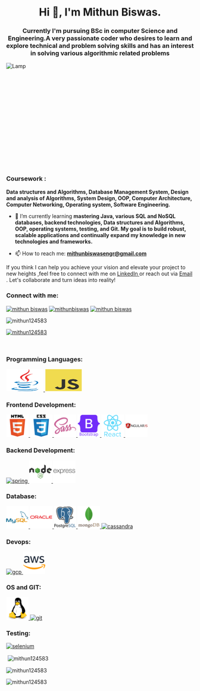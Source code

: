 <h1 align="center">Hi 👋, I'm Mithun Biswas.</h1>
<h3 align="center">Currently I'm pursuing BSc in computer Science and Engineering.A very passionate coder who desires to learn and explore technical and problem solving skills and has an interest in solving various algorithmic related problems</h3>
<img align="right" src="https://camo.githubusercontent.com/7de37139d0b4c1ce40865e799b446c0e963a3dd8fb68d239707237c40604fa3d/68747470733a2f2f63646e2e6472696262626c652e636f6d2f75736572732f3733303730332f73637265656e73686f74732f363538313234332f6176656e746f2e676966 " alt="Lamp" width="550" height="300">
<h3>Coursework :</h3>

**Data structures and Algorithms, Database Management System, Design and analysis of Algorithms, System Design, OOP, Computer Architecture, Computer Networking, Operating system, Software Engineering.**
 
- 🌱 I’m currently learning **mastering Java, various SQL and NoSQL databases, backend technologies, Data structures and Algorithms, OOP, operating systems, testing, and Git. My goal is to build robust, scalable applications and continually expand my knowledge in new technologies and frameworks.**


- 📫 How to reach me:  **mithunbiswasengr@gmail.com**

 If you think I can help you achieve your vision and elevate your project to new heights ,feel free to connect with me on <a href="https://linkedin.com/in/mithunbiswas124583" target="blank"> LinkedIn </a> or reach out via <a href="mithunbiswasengr@gmail.com" target="blank"> Email </a>. Let's collaborate and turn ideas into reality!

<h3 align="left">Connect with me:</h3>
<p align="left">
<a href="https://linkedin.com/in/mithunbiswas124583" target="blank"><img align="center" src="https://raw.githubusercontent.com/rahuldkjain/github-profile-readme-generator/master/src/images/icons/Social/linked-in-alt.svg" alt="mithun biswas" height="50" width="60" /></a>
<a href="https://codeforces.com/profile/mithunbiswas" target="blank"><img align="center" src="https://raw.githubusercontent.com/rahuldkjain/github-profile-readme-generator/master/src/images/icons/Social/codeforces.svg" alt="mithunbiswas" height="50" width="60" /></a>
<a href="https://www.leetcode.com/mithun biswas" target="blank"><img align="center" src="https://raw.githubusercontent.com/rahuldkjain/github-profile-readme-generator/master/src/images/icons/Social/leet-code.svg" alt="mithun biswas" height="50" width="60" /></a>
</p>

<p align="left"> <img src="https://komarev.com/ghpvc/?username=mithun124583&label=Profile%20views&color=0e75b6&style=flat" alt="mithun124583" /> </p><p align="left"> <a href="https://github.com/ryo-ma/github-profile-trophy"><img src="https://github-profile-trophy.vercel.app/?username=mithun124583" alt="mithun124583" /></a> </p><p align="left"> <a href="https://twitter.com/" target="blank"><img src="https://img.shields.io/twitter/follow/?logo=twitter&style=for-the-badge" alt="" /></a> </p>


  
<h3 align="left">Programming Languages:</h3>
   <a href="https://www.java.com" target="_blank" rel="noreferrer"> <img src="https://raw.githubusercontent.com/devicons/devicon/master/icons/java/java-original.svg" alt="java" width="100" height="60"/> </a><a href="https://developer.mozilla.org/en-US/docs/Web/JavaScript" target="_blank" rel="noreferrer"> <img src="https://raw.githubusercontent.com/devicons/devicon/master/icons/javascript/javascript-original.svg" 
 alt="javascript" width="100" height="60"/> </a>
 
<h3 align="left">Frontend Development:</h3> 
<a href="https://www.w3.org/html/" target="_blank" rel="noreferrer"> <img src="https://raw.githubusercontent.com/devicons/devicon/master/icons/html5/html5-original-wordmark.svg" alt="html5" width="60" height="60"/> </a><a href="https://www.w3schools.com/css/" target="_blank" rel="noreferrer"> <img src="https://raw.githubusercontent.com/devicons/devicon/master/icons/css3/css3-original-wordmark.svg" alt="css3"width="60" height="60"/> </a><a href="https://sass-lang.com" target="_blank" rel="noreferrer"> <img src="https://raw.githubusercontent.com/devicons/devicon/master/icons/sass/sass-original.svg" alt="sass" width="60" height="60"/> </a> <a href="https://getbootstrap.com" target="_blank" rel="noreferrer"> <img src="https://raw.githubusercontent.com/devicons/devicon/master/icons/bootstrap/bootstrap-plain-wordmark.svg" alt="bootstrap" width="60" height="60"/> </a><a href="https://reactjs.org/" target="_blank" rel="noreferrer"> <img src="https://raw.githubusercontent.com/devicons/devicon/master/icons/react/react-original-wordmark.svg" alt="react" width="60" height="60"/> </a><a href="https://angular.io" target="_blank" rel="noreferrer"> <img src="https://raw.githubusercontent.com/devicons/devicon/master/icons/angularjs/angularjs-original-wordmark.svg" alt="angularjs" width="60" height="60"/> </a>

<h3 align="left">Backend Development:</h3> 
<a href="https://spring.io/" target="_blank" rel="noreferrer"> <img src="https://www.vectorlogo.zone/logos/springio/springio-icon.svg" alt="spring" width="60" height="60"/> </a> <a href="https://nodejs.org" target="_blank" rel="noreferrer"> <img src="https://raw.githubusercontent.com/devicons/devicon/master/icons/nodejs/nodejs-original-wordmark.svg" alt="nodejs" width="60" height="60"/> </a> <a href="https://expressjs.com" target="_blank" rel="noreferrer"> <img src="https://raw.githubusercontent.com/devicons/devicon/master/icons/express/express-original-wordmark.svg" alt="express" width="60" height="60"/> </a> 

 <h3 align="left">Database:</h3>   
 <a href="https://www.mysql.com/" target="_blank" rel="noreferrer"> <img src="https://raw.githubusercontent.com/devicons/devicon/master/icons/mysql/mysql-original-wordmark.svg" alt="mysql" width="60" height="60"/> </a><a href="https://www.oracle.com/" target="_blank" rel="noreferrer"> <img src="https://raw.githubusercontent.com/devicons/devicon/master/icons/oracle/oracle-original.svg" alt="oracle" width="60" height="60"/> </a><a href="https://www.postgresql.org" target="_blank" rel="noreferrer"> <img src="https://raw.githubusercontent.com/devicons/devicon/master/icons/postgresql/postgresql-original-wordmark.svg" alt="postgresql" width="60" height="60"/> </a> <a href="https://www.mongodb.com/" target="_blank" rel="noreferrer"> <img src="https://raw.githubusercontent.com/devicons/devicon/master/icons/mongodb/mongodb-original-wordmark.svg" alt="mongodb" width="60" height="60"/> </a><a href="https://cassandra.apache.org/" target="_blank" rel="noreferrer"> <img src="https://www.vectorlogo.zone/logos/apache_cassandra/apache_cassandra-icon.svg" alt="cassandra" width="60" height="60"/> </a> 
 
<h3 align="left">Devops:</h3> 
 <a href="https://cloud.google.com" target="_blank" rel="noreferrer"> <img src="https://www.vectorlogo.zone/logos/google_cloud/google_cloud-icon.svg" alt="gcp"width="60" height="60"/> </a><a href="https://aws.amazon.com" target="_blank" rel="noreferrer"> <img src="https://raw.githubusercontent.com/devicons/devicon/master/icons/amazonwebservices/amazonwebservices-original-wordmark.svg" alt="aws" width="60" height="60"/> </a> 
 
<h3 align="left">OS and GIT:</h3> 

<a href="https://www.linux.org/" target="_blank" rel="noreferrer"> <img src="https://raw.githubusercontent.com/devicons/devicon/master/icons/linux/linux-original.svg" alt="linux" width="60" height="60"/> </a> <a href="https://git-scm.com/" target="_blank" rel="noreferrer"> <img src="https://www.vectorlogo.zone/logos/git-scm/git-scm-icon.svg" alt="git" width="60" height="60"/> </a>

<h3 align="left">Testing:</h3> 
<a href="https://www.selenium.dev" target="_blank" rel="noreferrer"> <img src="https://raw.githubusercontent.com/detain/svg-logos/780f25886640cef088af994181646db2f6b1a3f8/svg/selenium-logo.svg" alt="selenium" width="60" height="60"/> </a> 


<p>&nbsp;<img align="center" src="https://github-readme-stats.vercel.app/api?username=mithun124583&show_icons=true&locale=en" alt="mithun124583"   /></p><p><img align="center" src="https://github-readme-streak-stats.herokuapp.com/?user=mithun124583&" alt="mithun124583" /></p>

<p><img align="left" src="https://github-readme-stats.vercel.app/api/top-langs?username=mithun124583&show_icons=true&locale=en&layout=compact" alt="mithun124583" /></p>


